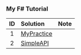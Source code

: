 ### My F# Tutorial

|ID|Solution|Note|
|:---:|:---|:---|
|1|[MyPractice](./MyPractice/)|
|2|[SimpleAPI](./SimpleAPI/)|
